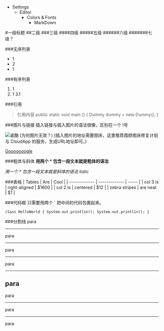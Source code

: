 - Settings
    - Editor
        - Colors & Fonts
            - MarkDown

#一级标题
##二级
###三级
####四级
#####五级
######六级
#######七级？


###无序列表
* 1
* 2
* 1

###有序列表
1. 1
2. 1
3.1


###引用
>引用内容
public static void main () {
    Dummy dummy = new Dummy();
}


###图片与链接
插入链接与插入图片的语法很像，区别在一个 !号

![桌酷](http://img.zhuoku.com/2019/02/27/bing2019/thumbs/tn_bing01.jpg) (为何图片无效？)
(插入图片的地址需要图床，这里推荐围脖图床修复计划 与 CloudApp 的服务，生成URL地址即可。)

[Gooooooogle](www.google.com)


###粗体与斜体
**用两个 * 包含一段文本就是粗体的语法**

*用一个 * 包含一段文本就是斜体的语法 italic*


###表格
| Tables        | Are           | Cool  |
| ------------- | ------------- | ----- |
| col 3 is      | right-aligned | $1600 |
| col 2 is      | centered      |   $12 |
| zebra stripes | are neat      |    $1 |


###代码框
只需要用两个 ` 把中间的代码包裹起来。

``class HelloWorld {
    System.out.printlin();
    System.out.printlin();
}``


###分割线
para
* * *
para
***
para
*****
para
- - -
para
-------------
para

---------------------------------
para

-----------------------------------------
para

